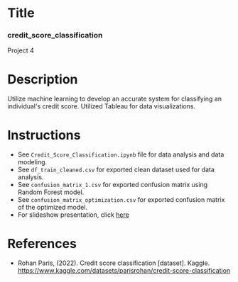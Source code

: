 # Title
### credit_score_classification
Project 4

# Description
Utilize machine learning to develop an accurate system for classifying an individual's credit score. Utilized Tableau for data visualizations.

# Instructions
- See `Credit_Score_Classification.ipynb` file for data analysis and data modeling.
- See `df_train_cleaned.csv` for exported clean dataset used for data analysis.
- See `confusion_matrix_1.csv` for exported confusion matrix using Random Forest model.
- See `confusion_matrix_optimization.csv` for exported confusion matrix of the optimized model.
- For slideshow presentation, click [here](https://docs.google.com/presentation/d/1ossgVoKo0HS_SjIL9Y_CG9V0t8F630mMQ4Vm52u_ejc/edit#slide=id.gdcb566e1d5_0_62)

# References
- Rohan Paris, (2022). Credit score classification [dataset]. Kaggle. https://www.kaggle.com/datasets/parisrohan/credit-score-classification